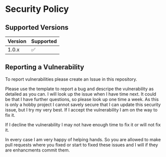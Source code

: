# Security Policy

## Supported Versions

| Version | Supported          |
| ------- | ------------------ |
| 1.0.x   | :white_check_mark: |

## Reporting a Vulnerability

To report vulnerabilities please create an Issue in this repository.

Please use the template to report a bug and descripe the vulnerability as detailed as you can. 
I will look up the issue when I have time next. It could be that I have further questions, so please look up one time a week.
As this is only a hobby project I cannot savely secure that I can update this security issue, but I try my very best.
If I accept the vulnerability I am on the way to fix it.

If I decline the vulnerability I may not have enough time to fix it or will not fix it.

In every case I am very happy of helping hands. So you are allowed to make pull requests where you fixed or start to fixed these issues and I will if they are enhancments commit them.
